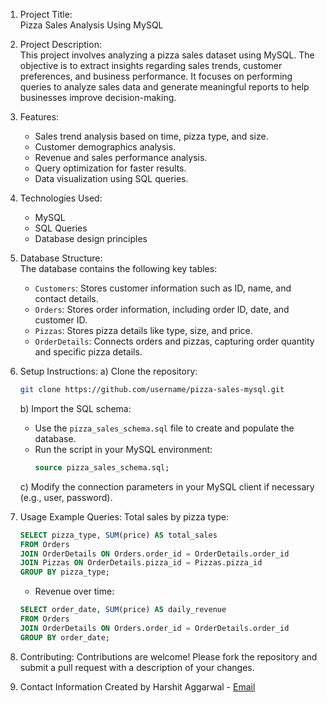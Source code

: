 1. Project Title:   
   Pizza Sales Analysis Using MySQL

2. Project Description:   
   This project involves analyzing a pizza sales dataset using MySQL. The objective is to extract insights regarding sales trends, customer preferences, and business performance. It focuses on performing queries to analyze sales data and generate meaningful reports to help businesses improve decision-making.

3. Features:   
   - Sales trend analysis based on time, pizza type, and size.
   - Customer demographics analysis.
   - Revenue and sales performance analysis.
   - Query optimization for faster results.
   - Data visualization using SQL queries.

4. Technologies Used:
   - MySQL
   - SQL Queries
   - Database design principles
  
5. Database Structure:   
   The database contains the following key tables:
   - `Customers`: Stores customer information such as ID, name, and contact details.
   - `Orders`: Stores order information, including order ID, date, and customer ID.
   - `Pizzas`: Stores pizza details like type, size, and price.
   - `OrderDetails`: Connects orders and pizzas, capturing order quantity and specific pizza details.
     
6. Setup Instructions:
   a) Clone the repository:
   ```bash
   git clone https://github.com/username/pizza-sales-mysql.git
   ```
   b) Import the SQL schema:
   - Use the `pizza_sales_schema.sql` file to create and populate the database.
   - Run the script in your MySQL environment:
     ```sql
     source pizza_sales_schema.sql;
     ```

   c) Modify the connection parameters in your MySQL client if necessary (e.g., user, password).
   
7. Usage
   Example Queries:
   Total sales by pizza type:
   ```sql
   SELECT pizza_type, SUM(price) AS total_sales
   FROM Orders
   JOIN OrderDetails ON Orders.order_id = OrderDetails.order_id
   JOIN Pizzas ON OrderDetails.pizza_id = Pizzas.pizza_id
   GROUP BY pizza_type;
   ```

   - Revenue over time:
   ```sql
   SELECT order_date, SUM(price) AS daily_revenue
   FROM Orders
   JOIN OrderDetails ON Orders.order_id = OrderDetails.order_id
   GROUP BY order_date;
   ```
   
8. Contributing:
   Contributions are welcome! Please fork the repository and submit a pull request with a description of your changes.
   

9. Contact Information 
   Created by Harshit Aggarwal - [Email](mailto:ha2884730@gmail.com)
   

